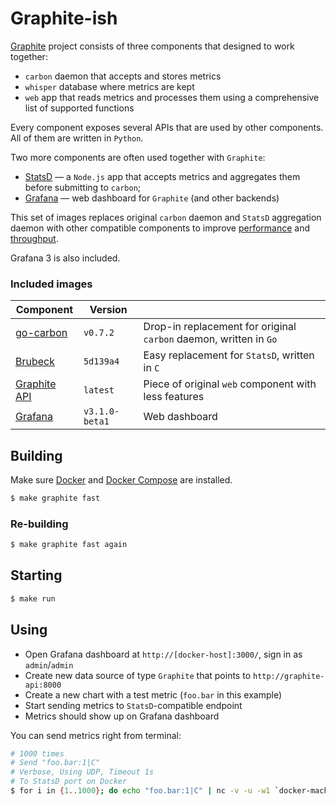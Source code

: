 # Graphite-ish

[Graphite](http://graphiteapp.org/) project consists of three components that designed to work together:

* `carbon` daemon that accepts and stores metrics
* `whisper` database where metrics are kept
* `web` app that reads metrics and processes them using a comprehensive list of
supported functions

Every component exposes several APIs that are used by other components. All of
them are written in `Python`.

Two more components are often used together with `Graphite`:

* [StatsD](https://github.com/etsy/statsd) — a `Node.js` app that accepts metrics
and aggregates them before submitting to `carbon`;
* [Grafana](https://github.com/grafana/grafana) — web dashboard for `Graphite` (and
other backends)

This set of images replaces original `carbon` daemon and `StatsD` aggregation
daemon with other compatible components to improve
[performance](https://github.com/lomik/go-carbon/tree/v0.7.2#performance) and
[throughput](https://github.com/github/brubeck/tree/5d139a4#faq).

Grafana 3 is also included.

### Included images
| Component | Version |   |
|-----------|---------|---|
| [go-carbon](https://github.com/lomik/go-carbon/tree/v0.7.2) | `v0.7.2` | Drop-in replacement for original `carbon` daemon, written in `Go` |
| [Brubeck](https://github.com/github/brubeck/tree/5d139a4) | `5d139a4` | Easy replacement for `StatsD`, written in `C` |
| [Graphite API](https://github.com/brutasse/graphite-api) | `latest` | Piece of original `web` component with less features |
| [Grafana](https://github.com/grafana/grafana/tree/v3.1.0-beta1) | `v3.1.0-beta1` | Web dashboard |

## Building

Make sure [Docker](https://www.docker.com/products/docker) and
[Docker Compose](https://www.docker.com/products/docker-compose) are installed.

```bash
$ make graphite fast
```

### Re-building

```bash
$ make graphite fast again
```

## Starting

```bash
$ make run
```

## Using

* Open Grafana dashboard at `http://[docker-host]:3000/`, sign in as `admin`/`admin`
* Create new data source of type `Graphite` that points to `http://graphite-api:8000`
* Create a new chart with a test metric (`foo.bar` in this example)
* Start sending metrics to `StatsD`-compatible endpoint
* Metrics should show up on Grafana dashboard

You can send metrics right from terminal:

```bash
# 1000 times
# Send "foo.bar:1|C"
# Verbose, Using UDP, Timeout 1s
# To StatsD port on Docker
$ for i in {1..1000}; do echo "foo.bar:1|C" | nc -v -u -w1 `docker-machine ip` 8126; done
```
